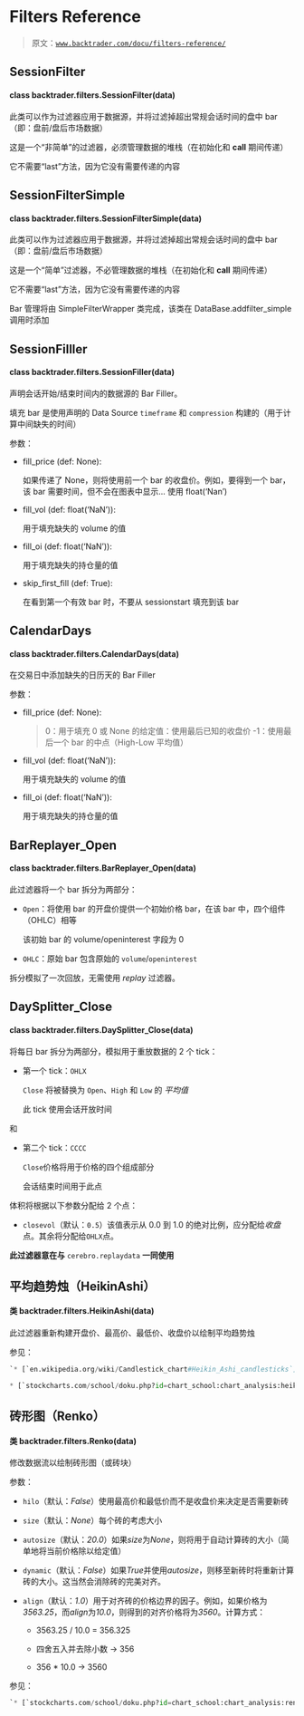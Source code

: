 # Filters Reference

> 原文：[`www.backtrader.com/docu/filters-reference/`](https://www.backtrader.com/docu/filters-reference/)

## SessionFilter

#### class backtrader.filters.SessionFilter(data)

此类可以作为过滤器应用于数据源，并将过滤掉超出常规会话时间的盘中 bar（即：盘前/盘后市场数据）

这是一个“非简单”的过滤器，必须管理数据的堆栈（在初始化和 **call** 期间传递）

它不需要“last”方法，因为它没有需要传递的内容

## SessionFilterSimple

#### class backtrader.filters.SessionFilterSimple(data)

此类可以作为过滤器应用于数据源，并将过滤掉超出常规会话时间的盘中 bar（即：盘前/盘后市场数据）

这是一个“简单”过滤器，不必管理数据的堆栈（在初始化和 **call** 期间传递）

它不需要“last”方法，因为它没有需要传递的内容

Bar 管理将由 SimpleFilterWrapper 类完成，该类在 DataBase.addfilter_simple 调用时添加

## SessionFilller

#### class backtrader.filters.SessionFiller(data)

声明会话开始/结束时间内的数据源的 Bar Filler。

填充 bar 是使用声明的 Data Source `timeframe` 和 `compression` 构建的（用于计算中间缺失的时间）

参数：

+   fill_price (def: None):

    如果传递了 None，则将使用前一个 bar 的收盘价。例如，要得到一个 bar，该 bar 需要时间，但不会在图表中显示... 使用 float(‘Nan’)

+   fill_vol (def: float(‘NaN’)):

    用于填充缺失的 volume 的值

+   fill_oi (def: float(‘NaN’)):

    用于填充缺失的持仓量的值

+   skip_first_fill (def: True):

    在看到第一个有效 bar 时，不要从 sessionstart 填充到该 bar

## CalendarDays

#### class backtrader.filters.CalendarDays(data)

在交易日中添加缺失的日历天的 Bar Filler

参数：

+   fill_price (def: None):

    > 0：用于填充 0 或 None 的给定值：使用最后已知的收盘价 -1：使用最后一个 bar 的中点（High-Low 平均值）

+   fill_vol (def: float(‘NaN’)):

    用于填充缺失的 volume 的值

+   fill_oi (def: float(‘NaN’)):

    用于填充缺失的持仓量的值

## BarReplayer_Open

#### class backtrader.filters.BarReplayer_Open(data)

此过滤器将一个 bar 拆分为两部分：

+   `Open`：将使用 bar 的开盘价提供一个初始价格 bar，在该 bar 中，四个组件（OHLC）相等

    该初始 bar 的 volume/openinterest 字段为 0

+   `OHLC`：原始 bar 包含原始的 `volume`/`openinterest`

拆分模拟了一次回放，无需使用 *replay* 过滤器。

## DaySplitter_Close

#### class backtrader.filters.DaySplitter_Close(data)

将每日 bar 拆分为两部分，模拟用于重放数据的 2 个 tick：

+   第一个 tick：`OHLX`

    `Close` 将被替换为 `Open`、`High` 和 `Low` 的 *平均值*

    此 tick 使用会话开放时间

和

+   第二个 tick：`CCCC`

    `Close`价格将用于价格的四个组成部分

    会话结束时间用于此点

体积将根据以下参数分配给 2 个点：

+   `closevol`（默认：`0.5`）该值表示从 0.0 到 1.0 的绝对比例，应分配给*收盘*点。其余将分配给`OHLX`点。

**此过滤器意在与** `cerebro.replaydata` **一同使用**

## 平均趋势烛（HeikinAshi）

#### 类 backtrader.filters.HeikinAshi(data)

此过滤器重新构建开盘价、最高价、最低价、收盘价以绘制平均趋势烛

参见：

```py
`* [`en.wikipedia.org/wiki/Candlestick_chart#Heikin_Ashi_candlesticks`](https://en.wikipedia.org/wiki/Candlestick_chart#Heikin_Ashi_candlesticks)

* [`stockcharts.com/school/doku.php?id=chart_school:chart_analysis:heikin_ashi`](http://stockcharts.com/school/doku.php?id=chart_school:chart_analysis:heikin_ashi)` 
```

## 砖形图（Renko）

#### 类 backtrader.filters.Renko(data)

修改数据流以绘制砖形图（或砖块）

参数：

+   `hilo`（默认：*False*）使用最高价和最低价而不是收盘价来决定是否需要新砖

+   `size`（默认：*None*）每个砖的考虑大小

+   `autosize`（默认：*20.0*）如果*size*为*None*，则将用于自动计算砖的大小（简单地将当前价格除以给定值）

+   `dynamic`（默认：*False*）如果*True*并使用*autosize*，则移至新砖时将重新计算砖的大小。这当然会消除砖的完美对齐。

+   `align`（默认：*1.0*）用于对齐砖的价格边界的因子。例如，如果价格为*3563.25*，而*align*为*10.0*，则得到的对齐价格将为*3560*。计算方式：

    +   3563.25 / 10.0 = 356.325

    +   四舍五入并去除小数 -> 356

    +   356 * 10.0 -> 3560

参见：

```py
`* [`stockcharts.com/school/doku.php?id=chart_school:chart_analysis:renko`](http://stockcharts.com/school/doku.php?id=chart_school:chart_analysis:renko)` 
```
